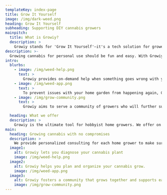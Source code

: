 ```yaml
---
templateKey: index-page
title: Grow It Yourself
image: /img/dark-weed.png
heading: Grow It Yourself
subheading: Supporting DIY cannabis growers
mainpitch:
  title: What is Growiy?
  description: >
    Growiy stands for 'Grow It Yourself'—it's a tech solution for growers of reacreational cannabis.
description: >-
  Growing cannabis for personal use should be fun and easy. With Growiy, you can apply a can-do DIY attitude to grow cannabis consistently and cost-effectively. Grow It Yourself!
intro:
  blurbs:
    - image: /img/weed-help.png
      text: >
        Growiy provides on-demand help when something goes wrong with your cannabis grow.
    - image: /img/weed-app.png
      text: >
        To prevent issues with your home garden from happening again, Growiy will have a platform for keeping track of every step and action in the growing timeline—from a single plant to multiple rooms.
    - image: /img/grow-community.png
      text: >
        Growiy aims to serve a community of growers who will further support each other with shared grow experiences.

  heading: What we offer
  description: >
    Growiy is the ultimate tool for hobbyist home growers. We offer on demand consulting, DIY tips for growing, and an app for
main:
  heading: Growing cannabis with no compromises
  description: >
    We provide personalized consulting for each home grower to make sure the conditions are optimal for the plants and farmers.
  image1:
    alt: Growiy lets you diagnose your cannabis plant
    image: /img/weed-help.png
  image2:
    alt: Growiy helps you plan and organize your cannabis grow.
    image: /img/weed-app.png
  image3:
    alt: Growiy fosters a community that grows together and supports each other.
    image: /img/grow-community.png
---
```

